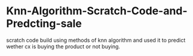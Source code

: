 # Knn-Algorithm-Scratch-Code-and-Predcting-sale
scratch code build using methods of knn algorithm and used it to predict wether cx is buying the product or not buying.
